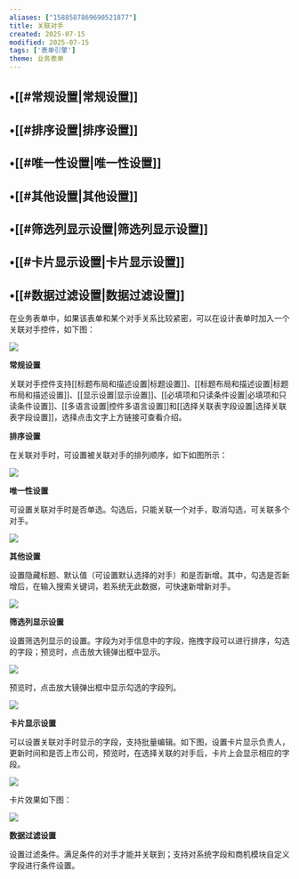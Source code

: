 ```yaml
---
aliases: ["1588587869690521877"]
title: 关联对手
created: 2025-07-15
modified: 2025-07-15
tags: ['表单引擎']
theme: 业务表单
---
```


## •[[#常规设置|常规设置]]

## •[[#排序设置|排序设置]]

## •[[#唯一性设置|唯一性设置]]

## •[[#其他设置|其他设置]]

## •[[#筛选列显示设置|筛选列显示设置]]

## •[[#卡片显示设置|卡片显示设置]]

## •[[#数据过滤设置|数据过滤设置]]

在业务表单中，如果该表单和某个对手关系比较紧密，可以在设计表单时加入一个关联对手控件，如下图：

![](https://myhelpdoc.oss-cn-heyuan.aliyuncs.com/mdimages/97340b65b8d1126ab32e2c59d7f78cf7.jpg)

**常规设置**

关联对手控件支持[[标题布局和描述设置|标题设置]]、[[标题布局和描述设置|标题布局和描述设置]]、[[显示设置|显示设置]]、[[必填项和只读条件设置|必填项和只读条件设置]]、[[多语言设置|控件多语言设置]]和[[选择关联表字段设置|选择关联表字段设置]]，选择点击文字上方链接可查看介绍。

**排序设置**

在关联对手时，可设置被关联对手的排列顺序，如下如图所示：

![](https://myhelpdoc.oss-cn-heyuan.aliyuncs.com/mdimages/196f03e5fd5ee65d83b8def306c25e37.jpg)

**唯一性设置**

可设置关联对手时是否单选。勾选后，只能关联一个对手，取消勾选，可关联多个对手。

![](https://myhelpdoc.oss-cn-heyuan.aliyuncs.com/mdimages/e5ebfb8c011084e48dc14bdee7a9b4b3.jpg)

**其他设置**

设置隐藏标题、默认值（可设置默认选择的对手）和是否新增。其中，勾选是否新增后，在输入搜索关键词，若系统无此数据，可快速新增新对手。

![](https://myhelpdoc.oss-cn-heyuan.aliyuncs.com/mdimages/c356f2c03bf69b3c1a56153dd6fdbc08.jpg)

**筛选列显示设置**

设置筛选列显示的设置。字段为对手信息中的字段，拖拽字段可以进行排序，勾选的字段；预览时，点击放大镜弹出框中显示。

![](https://myhelpdoc.oss-cn-heyuan.aliyuncs.com/mdimages/91bdd4562d93ce03d5ed824e05cd1b50.jpg)

预览时，点击放大镜弹出框中显示勾选的字段列。

![](https://myhelpdoc.oss-cn-heyuan.aliyuncs.com/mdimages/643cb60d43cd0a2a249bc1da5a3af669.jpg)

**卡片显示设置**

可以设置关联对手时显示的字段，支持批量编辑。如下图，设置卡片显示负责人，更新时间和是否上市公司，预览时，在选择关联的对手后，卡片上会显示相应的字段。

![](https://myhelpdoc.oss-cn-heyuan.aliyuncs.com/mdimages/52c5e7eae01d3d8b8d076aad09b6f5b8.jpg)

卡片效果如下图：

![](https://myhelpdoc.oss-cn-heyuan.aliyuncs.com/mdimages/72515fd536dbdc57bb9dc3e000c9d3db.jpg)

**数据过滤设置**

设置过滤条件。满足条件的对手才能并关联到；支持对系统字段和商机模块自定义字段进行条件设置。

